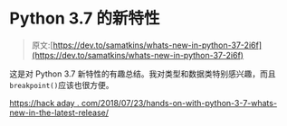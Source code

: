 # Python 3.7 的新特性

> 原文:[https://dev.to/samatkins/whats-new-in-python-37-2i6f](https://dev.to/samatkins/whats-new-in-python-37-2i6f)

这是对 Python 3.7 新特性的有趣总结。我对类型和数据类特别感兴趣，而且`breakpoint()`应该也很方便。

[https://hack aday . com/2018/07/23/hands-on-with-python-3-7-whats-new-in-the-latest-release/](https://hackaday.com/2018/07/23/hands-on-with-python-3-7-whats-new-in-the-latest-release/)